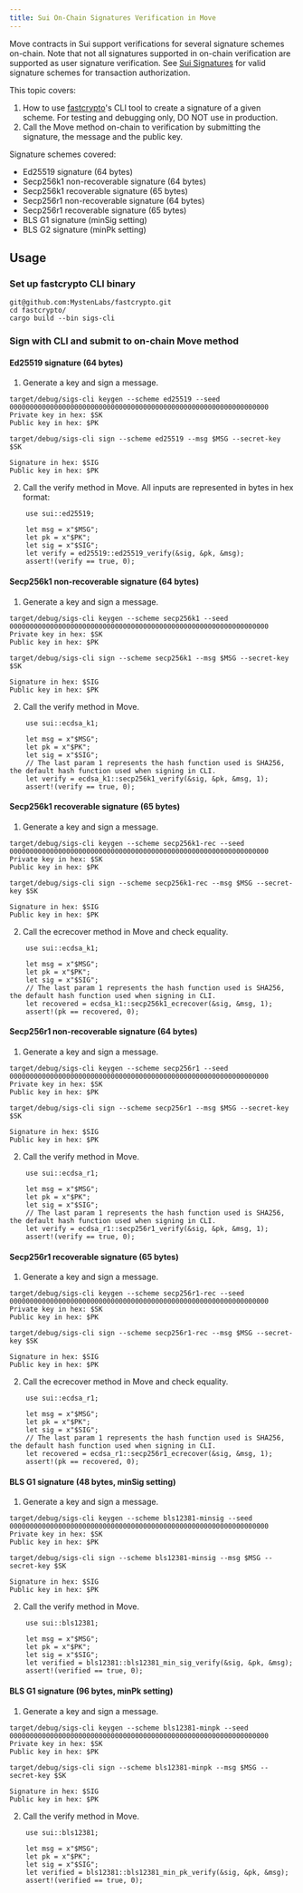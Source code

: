 ```yaml
---
title: Sui On-Chain Signatures Verification in Move
---
```


Move contracts in Sui support verifications for several signature schemes on-chain. Note that not all signatures supported in on-chain verification are supported as user signature verification. See [Sui Signatures](sui-signatures.md#user-signature) for valid signature schemes for transaction authorization.

This topic covers:
 1. How to use [fastcrypto](https://github.com/MystenLabs/fastcrypto)'s CLI tool to create a signature of a given scheme. For testing and debugging only, DO NOT use in production.
 1. Call the Move method on-chain to verification by submitting the signature, the message and the public key. 

Signature schemes covered: 
 * Ed25519 signature (64 bytes)
 * Secp256k1 non-recoverable signature (64 bytes)
 * Secp256k1 recoverable signature (65 bytes)
 * Secp256r1 non-recoverable signature (64 bytes)
 * Secp256r1 recoverable signature (65 bytes)
 * BLS G1 signature (minSig setting)
 * BLS G2 signature (minPk setting)

## Usage

### Set up fastcrypto CLI binary

```shell
git@github.com:MystenLabs/fastcrypto.git
cd fastcrypto/
cargo build --bin sigs-cli
```

### Sign with CLI and submit to on-chain Move method

#### Ed25519 signature (64 bytes)

1. Generate a key and sign a message. 

```shell
target/debug/sigs-cli keygen --scheme ed25519 --seed 0000000000000000000000000000000000000000000000000000000000000000                
Private key in hex: $SK
Public key in hex: $PK

target/debug/sigs-cli sign --scheme ed25519 --msg $MSG --secret-key  $SK

Signature in hex: $SIG
Public key in hex: $PK
```

2. Call the verify method in Move. All inputs are represented in bytes in hex format:

```move
    use sui::ed25519;

    let msg = x"$MSG";
    let pk = x"$PK";
    let sig = x"$SIG";
    let verify = ed25519::ed25519_verify(&sig, &pk, &msg);
    assert!(verify == true, 0);
```

#### Secp256k1 non-recoverable signature (64 bytes)

1. Generate a key and sign a message. 

```shell
target/debug/sigs-cli keygen --scheme secp256k1 --seed 0000000000000000000000000000000000000000000000000000000000000000                
Private key in hex: $SK
Public key in hex: $PK

target/debug/sigs-cli sign --scheme secp256k1 --msg $MSG --secret-key $SK

Signature in hex: $SIG
Public key in hex: $PK
```

2. Call the verify method in Move.

```move
    use sui::ecdsa_k1;
    
    let msg = x"$MSG";
    let pk = x"$PK";
    let sig = x"$SIG";
    // The last param 1 represents the hash function used is SHA256, the default hash function used when signing in CLI.
    let verify = ecdsa_k1::secp256k1_verify(&sig, &pk, &msg, 1);
    assert!(verify == true, 0);
```

#### Secp256k1 recoverable signature (65 bytes)

1. Generate a key and sign a message. 

```shell
target/debug/sigs-cli keygen --scheme secp256k1-rec --seed 0000000000000000000000000000000000000000000000000000000000000000                
Private key in hex: $SK
Public key in hex: $PK

target/debug/sigs-cli sign --scheme secp256k1-rec --msg $MSG --secret-key $SK

Signature in hex: $SIG
Public key in hex: $PK
```

2. Call the ecrecover method in Move and check equality.
```move
    use sui::ecdsa_k1;

    let msg = x"$MSG";
    let pk = x"$PK";
    let sig = x"$SIG";
    // The last param 1 represents the hash function used is SHA256, the default hash function used when signing in CLI.
    let recovered = ecdsa_k1::secp256k1_ecrecover(&sig, &msg, 1);
    assert!(pk == recovered, 0);
```

#### Secp256r1 non-recoverable signature (64 bytes)

1. Generate a key and sign a message. 

```shell
target/debug/sigs-cli keygen --scheme secp256r1 --seed 0000000000000000000000000000000000000000000000000000000000000000                
Private key in hex: $SK
Public key in hex: $PK

target/debug/sigs-cli sign --scheme secp256r1 --msg $MSG --secret-key $SK

Signature in hex: $SIG
Public key in hex: $PK
```

2. Call the verify method in Move.

```move
    use sui::ecdsa_r1;

    let msg = x"$MSG";
    let pk = x"$PK";
    let sig = x"$SIG";
    // The last param 1 represents the hash function used is SHA256, the default hash function used when signing in CLI.
    let verify = ecdsa_r1::secp256r1_verify(&sig, &pk, &msg, 1);
    assert!(verify == true, 0);
```

#### Secp256r1 recoverable signature (65 bytes)

1. Generate a key and sign a message. 

```shell
target/debug/sigs-cli keygen --scheme secp256r1-rec --seed 0000000000000000000000000000000000000000000000000000000000000000                
Private key in hex: $SK
Public key in hex: $PK

target/debug/sigs-cli sign --scheme secp256r1-rec --msg $MSG --secret-key $SK

Signature in hex: $SIG
Public key in hex: $PK
```

2. Call the ecrecover method in Move and check equality.

```move
    use sui::ecdsa_r1;

    let msg = x"$MSG";
    let pk = x"$PK";
    let sig = x"$SIG";
    // The last param 1 represents the hash function used is SHA256, the default hash function used when signing in CLI.
    let recovered = ecdsa_r1::secp256r1_ecrecover(&sig, &msg, 1);
    assert!(pk == recovered, 0);
```

#### BLS G1 signature (48 bytes, minSig setting)

1. Generate a key and sign a message. 

```shell
target/debug/sigs-cli keygen --scheme bls12381-minsig --seed 0000000000000000000000000000000000000000000000000000000000000000                
Private key in hex: $SK
Public key in hex: $PK

target/debug/sigs-cli sign --scheme bls12381-minsig --msg $MSG --secret-key $SK

Signature in hex: $SIG
Public key in hex: $PK
```

2. Call the verify method in Move.

```move
    use sui::bls12381;

    let msg = x"$MSG";
    let pk = x"$PK";
    let sig = x"$SIG";
    let verified = bls12381::bls12381_min_sig_verify(&sig, &pk, &msg);
    assert!(verified == true, 0);
```

#### BLS G1 signature (96 bytes, minPk setting)

1. Generate a key and sign a message. 

```shell
target/debug/sigs-cli keygen --scheme bls12381-minpk --seed 0000000000000000000000000000000000000000000000000000000000000000                
Private key in hex: $SK
Public key in hex: $PK

target/debug/sigs-cli sign --scheme bls12381-minpk --msg $MSG --secret-key $SK

Signature in hex: $SIG
Public key in hex: $PK
```

2. Call the verify method in Move.

```move
    use sui::bls12381;

    let msg = x"$MSG";
    let pk = x"$PK";
    let sig = x"$SIG";
    let verified = bls12381::bls12381_min_pk_verify(&sig, &pk, &msg);
    assert!(verified == true, 0);
```
